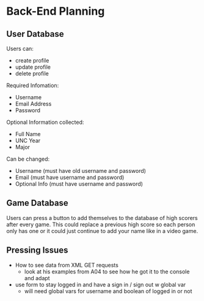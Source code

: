 # Back-End Planning

## User Database
Users can:
- create profile
- update profile
- delete profile

Required Infomation:
- Username
- Email Address
- Password

Optional Information collected:
- Full Name
- UNC Year
- Major

Can be changed:
- Username (must have old username and password)
- Email (must have username and password)
- Optional Info (must have username and password)

## Game Database
Users can press a button to add themselves to the database of high scorers after every game. This could replace a previous high score so each person only has one or it could just continue to add your name like in a video game. 


## Pressing Issues
- How to see data from XML GET requests
  - look at his examples from A04 to see how he got it to the console and adapt
- use form to stay logged in and have a sign in / sign out w global var
  - will need global vars for username and boolean of logged in or not